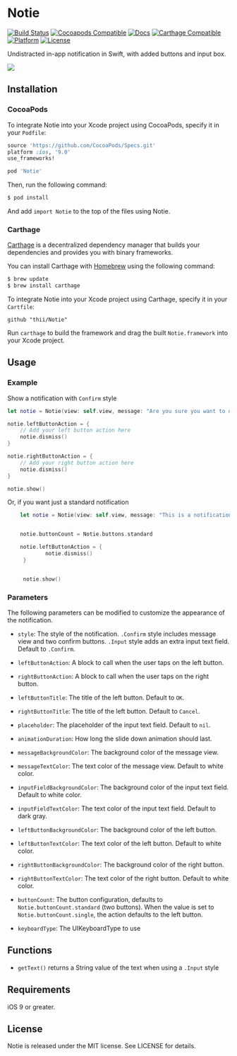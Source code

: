 Notie
=====

[![Build Status](https://travis-ci.org/thii/Notie.svg)](https://travis-ci.org/thii/Notie)
[![Cocoapods Compatible](https://img.shields.io/cocoapods/v/Notie.svg)](https://img.shields.io/cocoapods/v/Notie.svg)
[![Docs](https://img.shields.io/cocoapods/metrics/doc-percent/Notie.svg)](http://cocoadocs.org/docsets/Notie)
[![Carthage Compatible](https://img.shields.io/badge/Carthage-compatible-4BC51D.svg?style=flat)](https://github.com/Carthage/Carthage)
[![Platform](https://img.shields.io/cocoapods/p/Notie.svg?style=flat)](http://cocoadocs.org/docsets/Notie)
[![License](https://img.shields.io/cocoapods/l/Notie.svg)](https://raw.githubusercontent.com/thii/Notie/master/LICENSE)

Undistracted in-app notification in Swift, with added buttons and input box.

![](https://raw.githubusercontent.com/thii/Notie/master/Assets/NotieScreencast.gif)

## Installation

### CocoaPods

To integrate Notie into your Xcode project using CocoaPods, specify it in your `Podfile`:

```ruby
source 'https://github.com/CocoaPods/Specs.git'
platform :ios, '9.0'
use_frameworks!

pod 'Notie'
```

Then, run the following command:

```bash
$ pod install
```

And add `import Notie` to the top of the files using Notie.

### Carthage

[Carthage](https://github.com/Carthage/Carthage) is a decentralized dependency manager that builds your dependencies and provides you with binary frameworks.

You can install Carthage with [Homebrew](http://brew.sh/) using the following command:

```bash
$ brew update
$ brew install carthage
```

To integrate Notie into your Xcode project using Carthage, specify it in your `Cartfile`:

```ogdl
github "thii/Notie"
```

Run `carthage` to build the framework and drag the built `Notie.framework` into your Xcode project.

## Usage

### Example

Show a notification with `Confirm` style

```swift
let notie = Notie(view: self.view, message: "Are you sure you want to do that?", style: .Confirm)

notie.leftButtonAction = {
	// Add your left button action here
    notie.dismiss()
}

notie.rightButtonAction = {
	// Add your right button action here
    notie.dismiss()
}

notie.show()
```
Or, if you want just a standard notification

```swift
	let notie = Notie(view: self.view, message: "This is a notification!", style: .Confirm)


    notie.buttonCount = Notie.buttons.standard

    notie.leftButtonAction = {
            notie.dismiss()
     }


     notie.show()

```

### Parameters

The following parameters can be modified to customize the appearance of the notification.

- `style`: The style of the notification. `.Confirm` style includes message view and two confirm buttons. `.Input` style adds an extra input text field. Default to `.Confirm`.

- `leftButtonAction`: A block to call when the user taps on the left button.

- `rightButtonAction`: A block to call when the user taps on the right button.

- `leftButtonTitle`: The title of the left button. Default to `OK`.

- `rightButtonTitle`: The title of the left button. Default to `Cancel`.

- `placeholder`: The placeholder of the input text field. Default to `nil`.

- `animationDuration`: How long the slide down animation should last.

- `messageBackgroundColor`: The background color of the message view.

- `messageTextColor`: The text color of the message view. Default to white color.

- `inputFieldBackgroundColor`: The background color of the input text field. Default to white color.

- `inputFieldTextColor`: The text color of the input text field. Default to dark gray.

- `leftButtonBackgroundColor`: The background color of the left button.

- `leftButtonTextColor`: The text color of the left button. Default to white color.

- `rightButtonBackgroundColor`: The background color of the right button.

- `rightButtonTextColor`: The text color of the right button. Default to white color.
- `buttonCount`: The button configuration, defaults to `Notie.buttonCount.standard` (two buttons). When the value is set to `Notie.buttonCount.single`, the action defaults to the left button.

- `keyboardType`: The UIKeyboardType to use

## Functions
- `getText()` returns a String value of the text when using a `.Input` style


## Requirements

iOS 9 or greater.

## License
Notie is released under the MIT license. See LICENSE for details.
